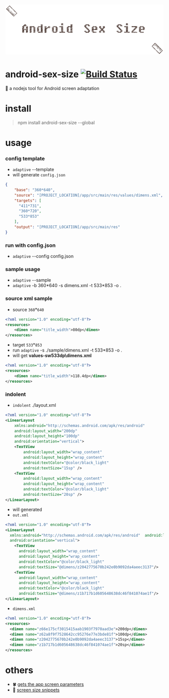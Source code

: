 # ![android-sex-size](art/logo.png)

# android-sex-size [![Build Status](https://travis-ci.org/dtboy1995/android-sex-size.svg?branch=master)](https://travis-ci.org/dtboy1995/android-sex-size)
:triangular_ruler: a nodejs tool for Android screen adaptation

# install

> npm install android-sex-size --global

# usage

### config template
- `adaptive` --template
- will generate `config.json`
```json
{
    "base": "360*640",
    "source": "[PROJECT_LOCATION]/app/src/main/res/values/dimens.xml",
    "targets": [
      "411*731",
      "360*720",
      "533*853"
    ],
    "output": "[PROJECT_LOCATION]/app/src/main/res"
}
```

### run with config.json
- `adaptive` --config config.json

### sample usage
- `adaptive` --sample
- `adaptive` -b 360\*640 -s dimens.xml -t 533\*853 -o .

### source xml sample
- source `360`*`640`
```xml
<?xml version="1.0" encoding="utf-8"?>
<resources>
    <dimen name="title_width">80dp</dimen>
</resources>
```
- target `533`*`853`
- run `adaptive` -s ./sample/dimens.xml -t 533*853 -o .
- will get **values-sw533dp\dimens.xml**
```xml
<?xml version="1.0" encoding="utf-8"?>
<resources>
    <dimen name="title_width">118.4dp</dimen>
</resources>
```
### indolent
- `indolent` ./layout.xml
```xml
<?xml version="1.0" encoding="utf-8"?>
<LinearLayout
    xmlns:android="http://schemas.android.com/apk/res/android"
    android:layout_width="200dp"
    android:layout_height="100dp"
    android:orientation="vertical">
    <TextView
        android:layout_width="wrap_content"
        android:layout_height="wrap_content"
        android:textColor="@color/black_light"
        android:textSize="15sp" />
    <TextView
        android:layout_width="wrap_content"
        android:layout_height="wrap_content"
        android:textColor="@color/black_light"
        android:textSize="20sp" />
</LinearLayout>
```
- will generated
- `out.xml`
```xml
<?xml version="1.0" encoding="utf-8"?>
<LinearLayout
  xmlns:android="http://schemas.android.com/apk/res/android"  android:layout_width="@dimens/z66e175cf3015415aab1903f7970aad3e"       android:layout_height="@dimens/z62a8f9f7528642cc95276e77e3bde81f"
  android:orientation="vertical">
    <TextView
      android:layout_width="wrap_content"
      android:layout_height="wrap_content"
      android:textColor="@color/black_light"
      android:textSize="@dimens/z2042775670b242e0b9092da4aeec3137"/>
    <TextView
      android:layout_width="wrap_content"
      android:layout_height="wrap_content"
      android:textColor="@color/black_light"
      android:textSize="@dimens/z1b717b1d605648638dc46f841074ae1f"/>
</LinearLayout>
```
- `dimens.xml`
```xml
<?xml version="1.0" encoding="utf-8"?>
<resources>
  <dimen name="z66e175cf3015415aab1903f7970aad3e">200dp</dimen>
  <dimen name="z62a8f9f7528642cc95276e77e3bde81f">100dp</dimen>
  <dimen name="z2042775670b242e0b9092da4aeec3137">15sp</dimen>
  <dimen name="z1b717b1d605648638dc46f841074ae1f">20sp</dimen>
</resources>
```

# others

- :four_leaf_clover: [gets the app screen parameters](apps/measure.apk)
- :cactus: [screen size snippets](snippets.md)
